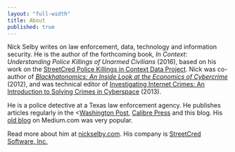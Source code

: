 ```yaml
---
layout: "full-width"
title: About
published: true
---
```


<p>Nick Selby writes on law enforcement, data, technology and information security. He is the author of the forthcoming book, <em>In Context: Understanding Police Killings of Unarmed Civilians</em> (2016), based on his work on the <a href="http://streetcredsoftware.com/pkic" target="_blank">StreetCred Police Killings in Context Data Project</a>. Nick was co-author of <em><a href="http://www.amazon.com/Blackhatonomics-Inside-Look-Economics-Cybercrime/dp/1597497401" target="_blank">Blackhatonomics: An Inside Look at the Economics of Cybercrime</a></em> (2012), and was technical editor of <a href="http://www.amazon.com/Investigating-Internet-Crimes-Introduction-Cyberspace/dp/0124078176/ref=asap_bc?ie=UTF8" target="_blank">Investigating Internet Crimes: An Introduction to Solving Crimes in Cyberspace</a> (2013).</p> 

<p>He is a police detective at a Texas law enforcement agency. He publishes articles regularly in the <<a href="https://www.washingtonpost.com/posteverything/wp/2016/03/03/how-tracking-police-data-by-race-can-make-unfair-laws-look-like-the-cops-fault/" target="_blank">Washington Post</a>, <a href="http://calibrepress.com/author/nick-selby-and-aaron-marco/" target="_blank">Calibre Press</a> and this blog. His <a href="https://medium.com/@nselby/" target="_blank">old blog</a> on Medium.com was very popular.</p>

<p>Read more about him at <a href="http://nickselby.com" target="_blank">nickselby.com</a>. His company is <a href="http://streetcredsoftware.com" target="_blank">StreetCred Software, Inc.</a></p>

